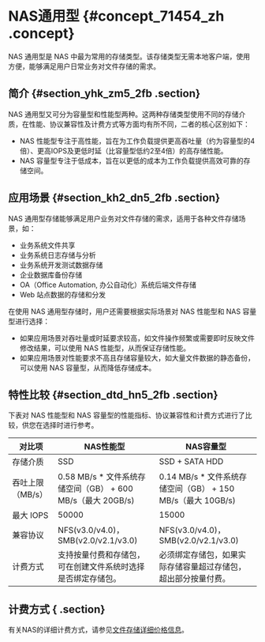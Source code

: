 # NAS通用型 {#concept_71454_zh .concept}

NAS 通用型是 NAS 中最为常用的存储类型。该存储类型无需本地客户端，使用方便，能够满足用户日常业务对文件存储的需求。

## 简介 {#section_yhk_zm5_2fb .section}

NAS 通用型又可分为容量型和性能型两种。这两种存储类型使用不同的存储介质，在性能、协议兼容性及计费方式等方面均有所不同，二者的核心区别如下：

-   NAS 性能型专注于高性能，旨在为工作负载提供更高吞吐量（约为容量型的4倍）、更高IOPS及更低时延（比容量型低约2至4倍）的高存储性能。
-   NAS 容量型专注于低成本，旨在以更低的成本为工作负载提供高效可靠的存储空间。

## 应用场景 {#section_kh2_dn5_2fb .section}

NAS 通用型存储能够满足用户业务对文件存储的需求，适用于各种文件存储场景，如：

-   业务系统文件共享
-   业务系统日志存储与分析
-   业务系统开发测试数据存储
-   企业数据库备份存储
-   OA（Office Automation, 办公自动化）系统后端文件存储
-   Web 站点数据的存储和分发

在使用 NAS 通用型存储时，用户还需要根据实际场景对 NAS 性能型和 NAS 容量型进行选择：

-   如果应用场景对吞吐量或时延要求较高，如文件操作频繁或需要即时反映文件修改结果，可以使用 NAS 性能型，从而保证存储性能。
-   如果应用场景对性能要求不高且存储容量较大，如大量文件数据的静态备份，可以使用 NAS 容量型，从而降低存储成本。

## 特性比较 {#section_dtd_hn5_2fb .section}

下表对 NAS 性能型和 NAS 容量型的性能指标、协议兼容性和计费方式进行了比较，供您在选择时进行参考。

|对比项|NAS性能型|NAS容量型|
|---|------|------|
|存储介质|SSD|SSD + SATA HDD|
|吞吐上限（MB/s）|0.58 MB/s \* 文件系统存储空间（GB） + 600 MB/s（最大 20GB/s\)|0.14 MB/s \* 文件系统存储空间（GB） + 150 MB/s（最大 10GB/s\)|
|最大 IOPS|50000|15000|
|兼容协议|NFS\(v3.0/v4.0\)，SMB\(v2.0/v2.1/v3.0\)|NFS\(v3.0/v4.0\)，SMB\(v2.0/v2.1/v3.0\)|
|计费方式|支持按量付费和存储包，可在创建文件系统时选择是否绑定存储包。|必须绑定存储包，如果实际存储容量超过存储包，超出部分按量付费。|

## 计费方式 { .section}

有关NAS的详细计费方式，请参见[文件存储详细价格信息](https://www.alibabacloud.com/zh/product/nas/pricing)。

